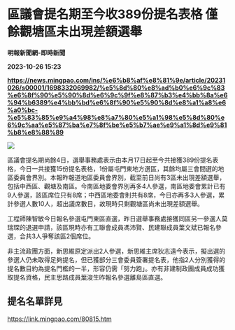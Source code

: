 # 區議會提名期至今收389份提名表格 僅餘觀塘區未出現差額選舉
**明報新聞網-即時新聞**

**2023-10-26 15:23**

**https://news.mingpao.com/ins/%e6%b8%af%e8%81%9e/article/20231026/s00001/1698332069982/%e5%8d%80%e8%ad%b0%e6%9c%83%e6%8f%90%e5%90%8d%e6%9c%9f%e8%87%b3%e4%bb%8a%e6%94%b6389%e4%bb%bd%e6%8f%90%e5%90%8d%e8%a1%a8%e6%a0%bc-%e5%83%85%e9%a4%98%e8%a7%80%e5%a1%98%e5%8d%80%e6%9c%aa%e5%87%ba%e7%8f%be%e5%b7%ae%e9%a1%8d%e9%81%b8%e8%88%89**

![](https://fs.mingpao.com/ins/20231026/s00001/3cc24f2ea40c21a370972ae300148b1e.jpg)

區議會提名期尚餘4日，選舉事務處表示由本月17日起至今共接獲389份提名表格，今日一共接獲15份提名表格，1份屬屯門東地方選區，其餘均屬三會間選的地區委員會界別。本報昨報道地區委員會界別，截至前日尚有3區未出現差額選舉，包括中西區、觀塘及南區。今南區地委會界別再多4人參選，南區地委會累計已有9人參選，該區席位只有8席；中西區地委會則共有8席，今日亦再多3人參選，累計參選人數10人，超出議席數目，故現時只剩觀塘區尚未出現差額選舉。

工程師陳智敏今日報名參選屯門東區直選，昨日選舉事務處接獲同區另一參選人莫瑞琛的退選申請，該區現時亦有工聯會成員馮沛賢、民建聯成員葉文斌已報名參選，合共3人爭奪該區2個席位。

非主流政團方面，新思維原定派出2人參選，新思維主席狄志遠今表示，擬出選的參選人仍未取得足夠提名，但已獲部分三會委員簽署提名表，他指2人分別獲得的提名數目約為提名門檻的一半，形容仍需「努力跑」。亦有非建制政團成員成功獲取提名資格，民主思路成員葉浚生昨報名參選離島區直選。

提名名單詳見
------

https://link.mingpao.com/80815.htm